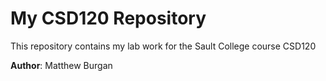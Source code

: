 # My CSD120 Repository 

This repository contains my lab work for the Sault College course CSD120 

**Author**: Matthew Burgan
